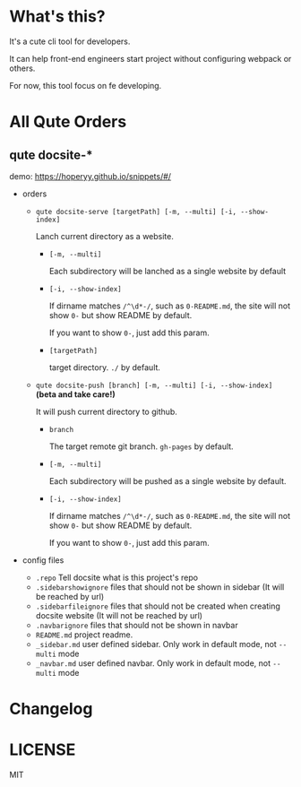 # What's this?

It's a cute cli tool for developers.

It can help front-end engineers start project without configuring webpack or others.

For now, this tool focus on fe developing.

# All Qute Orders

## qute docsite-*

demo: https://hoperyy.github.io/snippets/#/

+   orders

    +   `qute docsite-serve [targetPath] [-m, --multi] [-i, --show-index]`

        Lanch current directory as a website.

        +   `[-m, --multi]`

            Each subdirectory will be lanched as a single website by default

        +   `[-i, --show-index]`

            If dirname matches `/^\d*-/`, such as `0-README.md`, the site will not show `0-` but show README by default.

            If you want to show `0-`, just add this param.

        +   `[targetPath]`

            target directory. `./` by default.

    +   `qute docsite-push [branch] [-m, --multi] [-i, --show-index]`**(beta and take care!)**

        It will push current directory to github.

        +   `branch`

            The target remote git branch. `gh-pages` by default.

        +   `[-m, --multi]`

            Each subdirectory will be pushed as a single website by default.

        +   `[-i, --show-index]`

            If dirname matches `/^\d*-/`, such as `0-README.md`, the site will not show `0-` but show README by default.

            If you want to show `0-`, just add this param.

+   config files

    +   `.repo` Tell docsite what is this project's repo
    +   `.sidebarshowignore` files that should not be shown in sidebar (It will be reached by url)
    +   `.sidebarfileignore` files that should not be created when creating docsite website (It will not be reached by url)
    +   `.navbarignore` files that should not be shown in navbar
    +   `README.md` project readme.
    +   `_sidebar.md` user defined sidebar. Only work in default mode, not `--multi` mode
    +   `_navbar.md` user defined navbar. Only work in default mode, not `--multi` mode

# Changelog

# LICENSE

MIT

